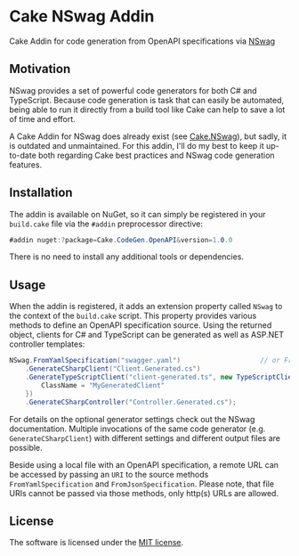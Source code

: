 # Cake NSwag Addin
Cake Addin for code generation from OpenAPI specifications via [NSwag](https://github.com/RicoSuter/NSwag)

## Motivation
NSwag provides a set of powerful code generators for both C# and TypeScript. Because code generation is task that can easily be automated, being able to run it directly from a build tool like Cake can help to save a lot of time and effort.

A Cake Addin for NSwag does already exist (see [Cake.NSwag](https://github.com/agc93/Cake.NSwag)), but sadly, it is outdated and unmaintained. For this addin, I'll do my best to keep it up-to-date both regarding Cake best practices and NSwag code generation features.

## Installation
The addin is available on NuGet, so it can simply be registered in your `build.cake` file via the `#addin` preprocessor directive:

``` csharp
#addin nuget:?package=Cake.CodeGen.OpenAPI&version=1.0.0
```

There is no need to install any additional tools or dependencies.

## Usage
When the addin is registered, it adds an extension property called `NSwag` to the context of the `build.cake` script. This property provides various methods to define an OpenAPI specification source. Using the returned object, clients for C# and TypeScript can be generated as well as ASP.NET controller templates:

``` csharp
NSwag.FromYamlSpecification("swagger.yaml")                    // or FromJsonSpecification("swagger.json")
    .GenerateCSharpClient("Client.Generated.cs")
    .GenerateTypeScriptClient("client-generated.ts", new TypeScriptClientGeneratorSettings() {
        ClassName = "MyGeneratedClient"
    })
    .GenerateCSharpController("Controller.Generated.cs");
```

For details on the optional generator settings check out the NSwag documentation. Multiple invocations of the same code generator (e.g. `GenerateCSharpClient`) with different settings and different output files are possible.

Beside using a local file with an OpenAPI specification, a remote URL can be accessed by passing an `URI` to the source methods `FromYamlSpecification` and `FromJsonSpecification`. Please note, that file URIs cannot be passed via those methods, only http(s) URLs are allowed.

## License
The software is licensed under the [MIT license](https://github.com/lukoerfer/cake-codegen-nswag/blob/master/LICENSE).
